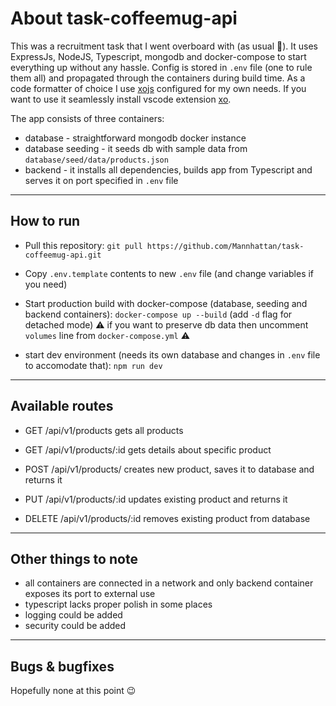 # About task-coffeemug-api

This was a recruitment task that I went overboard with (as usual :facepalm:). It uses ExpressJs, NodeJS, Typescript, mongodb and docker-compose to start everything up without any hassle.
Config is stored in `.env` file (one to rule them all) and propagated through the containers during build time.
As a code formatter of choice I use [xojs](https://github.com/xojs/xo) configured for my own needs. If you want to use it seamlessly install vscode extension [xo](https://marketplace.visualstudio.com/items?itemName=samverschueren.linter-xo).


The app consists of three containers:
- database - straightforward mongodb docker instance
- database seeding - it seeds db with sample data from `database/seed/data/products.json`
- backend - it installs all dependencies, builds app from Typescript and serves it on port specified in `.env` file

---

## How to run

- Pull this repository: `git pull https://github.com/Mannhattan/task-coffeemug-api.git`

- Copy `.env.template` contents to new `.env` file (and change variables if you need)

- Start production build with docker-compose (database, seeding and backend containers): `docker-compose up --build` (add `-d` flag for detached mode) :warning: if you want to preserve db data then uncomment `volumes` line from `docker-compose.yml` :warning:

- start dev environment (needs its own database and changes in `.env` file to accomodate that): `npm run dev`

---

## Available routes

- GET /api/v1/products
    gets all products

- GET /api/v1/products/:id
    gets details about specific product

- POST /api/v1/products/
    creates new product, saves it to database and returns it

- PUT /api/v1/products/:id
    updates existing product and returns it

- DELETE /api/v1/products/:id
    removes existing product from database

---

## Other things to note
- all containers are connected in a network and only backend container exposes its port to external use
- typescript lacks proper polish in some places
- logging could be added
- security could be added

---

## Bugs & bugfixes

Hopefully none at this point :wink: